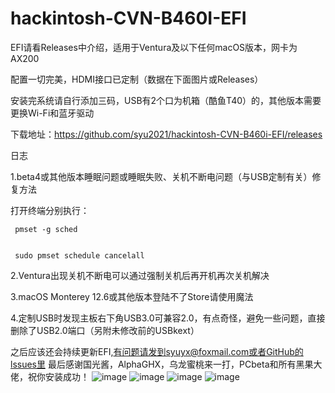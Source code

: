# hackintosh-CVN-B460I-EFI
EFI请看Releases中介绍，适用于Ventura及以下任何macOS版本，网卡为AX200 

配置一切完美，HDMI接口已定制（数据在下面图片或Releases）

安装完系统请自行添加三码，USB有2个口为机箱（酷鱼T40）的，其他版本需要更换Wi-Fi和蓝牙驱动

下载地址：https://github.com/syu2021/hackintosh-CVN-B460i-EFI/releases

日志

1.beta4或其他版本睡眠问题或睡眠失败、关机不断电问题（与USB定制有关）修复方法

打开终端分别执行：


     pmset -g sched
     
     
     sudo pmset schedule cancelall


2.Ventura出现关机不断电可以通过强制关机后再开机再次关机解决    


3.macOS Monterey 12.6或其他版本登陆不了Store请使用魔法


4.定制USB时发现主板右下角USB3.0可兼容2.0，有点奇怪，避免一些问题，直接删除了USB2.0端口（另附未修改前的USBkext）     
     
之后应该还会持续更新EFI,有问题请发到syuyx@foxmail.com或者GitHub的lssues里
最后感谢国光酱，AlphaGHX，乌龙蜜桃来一打，PCbeta和所有黑果大佬，祝你安装成功！
![image](https://user-images.githubusercontent.com/88355063/204077857-e8dd2118-7b72-4ee9-beba-1783d30fe983.png)
![image](https://user-images.githubusercontent.com/88355063/181165444-c5226244-c94c-4ffc-aa9a-cb84eb1361fd.png)
![image](https://user-images.githubusercontent.com/88355063/181165449-30eb5938-999f-4fbe-9cf1-4bb40e5a4c41.png)
![image](https://user-images.githubusercontent.com/88355063/182870389-b6e135e5-2aa9-417b-b3b7-3f17852a5d2d.png)

